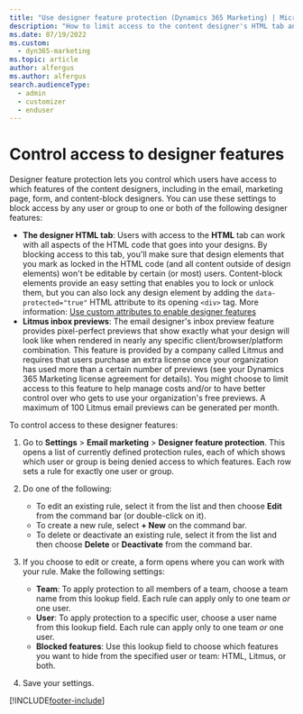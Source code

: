 ```yaml
---
title: "Use designer feature protection (Dynamics 365 Marketing) | Microsoft Docs"
description: "How to limit access to the content designer's HTML tab and Litmus previews in Dynamics 365 Marketing."
ms.date: 07/19/2022
ms.custom: 
  - dyn365-marketing
ms.topic: article
author: alfergus
ms.author: alfergus
search.audienceType: 
  - admin
  - customizer
  - enduser
---
```


# Control access to designer features

Designer feature protection lets you control which users have access to which features of the content designers, including in the email, marketing page, form, and content-block designers. You can use these settings to block access by any user or group to one or both of the following designer features:

- **The designer HTML tab**: Users with access to the **HTML** tab can work with all aspects of the HTML code that goes into your designs. By blocking access to this tab, you'll make sure that design elements that you mark as locked in the HTML code (and all content outside of design elements) won't be editable by certain (or most) users. Content-block elements provide an easy setting that enables you to lock or unlock them, but you can also lock any design element by adding the `data-protected="true"` HTML attribute to its opening `<div>` tag. More information: [Use custom attributes to enable designer features](custom-template-attributes.md)
- **Litmus inbox previews**: The email designer's inbox preview feature provides pixel-perfect previews that show exactly what your design will look like when rendered in nearly any specific client/browser/platform combination. This feature is provided by a company called Litmus and requires that users purchase an extra license once your organization has used more than a certain number of previews (see your Dynamics 365 Marketing license agreement for details). You might choose to limit access to this feature to help manage costs and/or to have better control over who gets to use your organization's free previews. A maximum of 100 Litmus email previews can be generated per month.

To control access to these designer features:

1. Go to **Settings** > **Email marketing** > **Designer feature protection**. This opens a list of currently defined protection rules, each of which shows which user or group is being denied access to which features. Each row sets a rule for exactly one user or group.

1. Do one of the following:
    - To edit an existing rule, select it from the list and then choose **Edit** from the command bar (or double-click on it).
    - To create a new rule, select **+ New** on the command bar.
    - To delete or deactivate an existing rule, select it from the list and then choose **Delete** or **Deactivate** from the command bar.
1. If you choose to edit or create, a form opens where you can work with your rule. Make the following settings:
    - **Team**: To apply protection to all members of a team, choose a team name from this lookup field. Each rule can apply only to one team _or_ one user.
    - **User**: To apply protection to a specific user, choose a user name from this lookup field. Each rule can apply only to one team _or_ one user.
    - **Blocked features**: Use this lookup field to choose which features you want to hide from the specified user or team: HTML, Litmus, or both.
1. Save your settings.


[!INCLUDE[footer-include](../includes/footer-banner.md)]
